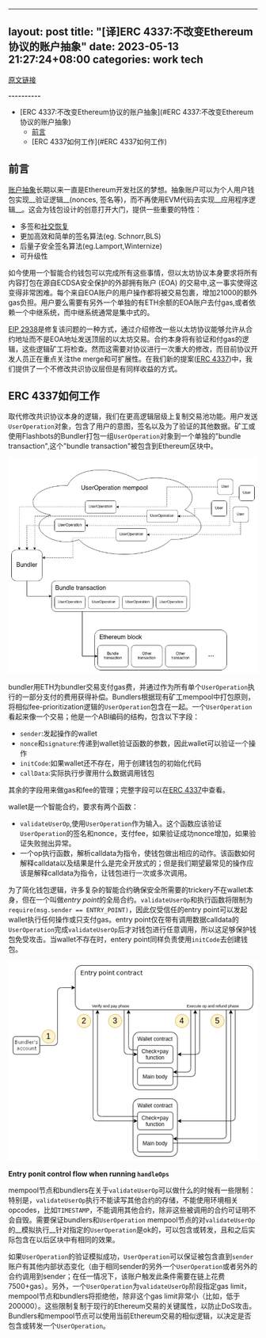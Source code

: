 ---
layout: post
title: "[译]ERC 4337:不改变Ethereum协议的账户抽象"
date: 2023-05-13 21:27:24+08:00
categories: work tech
-------
[原文链接](https://medium.com/infinitism/erc-4337-account-abstraction-without-ethereum-protocol-changes-d75c9d94dc4a)

**----------**


* [ERC 4337:不改变Ethereum协议的账户抽象](#ERC 4337:不改变Ethereum协议的账户抽象)
   * [前言](#前言)
   * [ERC 4337如何工作](#ERC 4337如何工作)

## 前言

[账户抽象](https://ethereum.org/en/roadmap/account-abstraction/)长期以来一直是Ethereum开发社区的梦想。抽象账户可以为个人用户钱包实现__验证逻辑__(nonces, 签名等)，而不再使用EVM代码去实现__应用程序逻辑__。这会为钱包设计的创意打开大门，提供一些重要的特性：
* 多签和[社交恢复](https://vitalik.ca/general/2021/01/11/recovery.html)
* 更加高效和简单的签名算法(eg. Schnorr,BLS)
* 后量子安全签名算法(eg.Lamport,Winternize)
* 可升级性

如今使用一个智能合约钱包可以完成所有这些事情，但以太坊协议本身要求将所有内容打包在源自ECDSA安全保护的外部拥有账户 (EOA) 的交易中,这一事实使得这变得非常困难。每个来自EOA账户的用户操作都将被交易包裹，增加21000的额外gas负担。用户要么需要有另外一个单独的有ETH余额的EOA账户去付gas,或者依赖一个中继系统，而中继系统通常是集中式的。

[EIP 2938](https://eips.ethereum.org/EIPS/eip-2938)是修复该问题的一种方式，通过介绍修改一些以太坊协议能够允许从合约地址而不是EOA地址发送顶层的以太坊交易。合约本身将有验证和付gas的逻辑，这些逻辑矿工将检查。然而这需要对协议进行一次重大的修改，而目前协议开发人员正在重点关注the merge和可扩展性。在我们新的提案([ERC 4337](https://github.com/ethereum/EIPs/blob/3fd65b1a782912bfc18cb975c62c55f733c7c96e/EIPS/eip-4337.md))中，我们提供了一个不修改共识协议层但是有同样收益的方式。

## ERC 4337如何工作

取代修改共识协议本身的逻辑，我们在更高逻辑层级上复制交易池功能。用户发送`UserOperation`对象，包含了用户的意图，签名以及为了验证的其他数据。矿工或使用Flashbots的Bundler打包一组`UserOperation`对象到一个单独的"bundle transaction",这个"bundle transaction"被包含到Ethereum区块中。

![UserOperation mempool](../images/erc-4337/user_operation_mempool.webp)

bundler用ETH为bundler交易支付gas费，并通过作为所有单个`UserOperation`执行的一部分支付的费用获得补偿。Bundlers根据现有矿工mempool中打包原则，将相似fee-prioritization逻辑的`UserOperation`包含在一起。一个`UserOperation`看起来像一个交易；他是一个ABI编码的结构，包含以下字段：

* `sender`:发起操作的wallet
* `nonce`和`signature`:传递到wallet验证函数的参数，因此wallet可以验证一个操作
* `initCode`:如果wallet还不存在，用于创建钱包的初始化代码
* `callData`:实际执行步骤用什么数据调用钱包

其余的字段用来做gas和fee的管理；完整字段可以在[ERC 4337](https://github.com/ethereum/EIPs/blob/3fd65b1a782912bfc18cb975c62c55f733c7c96e/EIPS/eip-4337.md)中查看。

wallet是一个智能合约，要求有两个函数：

* `validateUserOp`,使用`UserOperation`作为输入。这个函数应该验证`UserOperation`的签名和nonce，支付fee，如果验证成功nonce增加，如果验证失败抛出异常。
* 一个op执行函数，解析calldata为指令，使钱包做出相应的动作。该函数如何解释calldata以及结果是什么是完全开放式的；但是我们期望最常见的操作应该是解释calldata为指令，让钱包进行一次或多次调用。

为了简化钱包逻辑，许多复杂的智能合约确保安全所需要的trickery不在wallet本身，但在一个叫做*entry point*的全局合约。`validateUserOp`和执行函数将限制为`require(msg.sender == ENTRY_POINT)`，因此仅受信任的entry point可以发起wallet执行任何操作或只支付gas。entry point仅在带有调用数据calldata的`UserOperation`完成`validateUserOp`后才对钱包进行任意调用，所以这足够保护钱包免受攻击。当wallet不存在时，entery point同样负责使用`initCode`去创建钱包。

![Entry ponit control flow when running handleops](../images/erc-4337/entry_point_control_flow_when_running_handle_ops.webp)

__Entry ponit control flow when running `handleOps`__

mempool节点和bundlers在关于`validateUserOp`可以做什么的时候有一些限制：特别是，`validateUserOp`执行不能读写其他合约的存储，不能使用环境相关opcodes，比如`TIMESTAMP`，不能调用其他合约，除非这些被调用的合约可证明不会自毁。需要保证bundlers和`UserOperation` mempool节点的对`validateUserOp`的__模拟执行__针对指定的`UserOperation`是ok的，可以包含或转发，且和之后实际包含在以后区块中有相同的效果。

如果`UserOperation`的验证模拟成功，`UserOperation`可以保证被包含直到`sender`账户有其他内部状态变化（由于相同sender的另外一个`UserOperation`或者另外的合约调用到sender；在任一情况下，该账户触发此条件需要在链上花费7500+gas）。另外，一个`UserOperation`为`validateUserOp`阶段指定gas limit，mempool节点和bundlers将拒绝他，除非这个gas limit非常小（比如，低于200000）。这些限制复制于现行的Ethereum交易的关键属性，以防止DoS攻击。Bundlers和mempool节点可以使用当前Ethereum交易的相似逻辑，以决定是否包含或转发一个`UserOperation`。



